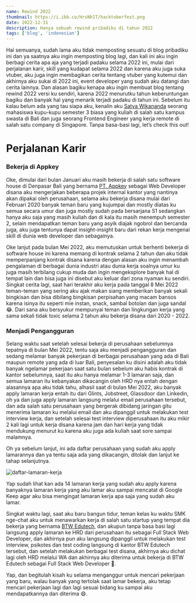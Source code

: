 ```yaml
---
name: Rewind 2022
thumbnail: https://i.ibb.co/HrsNh1T/hacktoberfest.png
date: 2022-12-31
description: Hanya sebuah rewind pribadiku di tahun 2022
tags: ['blog', 'indonesian']
---
```

Hai semuanya, sudah lama aku tidak memposting sesuatu di blog pribadiku ini dan ya saatnya aku ingin memposting blog lagi, dan kali ini aku ingin berbagi cerita apa aja yang terjadi padaku selama 2022 ini, mulai dari perjalanan karir, skill yang kudapat selama 2022 dan karena aku juga suka vtuber, aku juga ingin membagikan cerita tentang vtuber yang kutemui dan akhirnya aku sukai di 2022 ini, event developer yang sudah aku datangi dan cerita lainnya. Dan alasan bagiku kenapa aku ingin membuat blog tentang rewind 2022 versi ku sendiri, karena 2022 menurutku tahun keberuntungan bagiku dan banyak hal yang menarik terjadi padaku di tahun ini. Sebelum itu kalau belum ada yang tau siapa aku, kenalin aku [Satya Wikananda](https://satyawikananda.vercel.app) seorang mahasiswa kupu-kupu semester 3 biasa yang kuliah di salah satu kampus swasta di Bali dan juga seorang Frontend Engineer yang kerja remote di salah satu company di Singapore. Tanpa basa-basi lagi, let’s check this out! 

# Perjalanan Karir

### Bekerja di Appkey

Oke, dimulai dari bulan Januari aku masih bekerja di salah satu software house di Denpasar Bali yang bernama [PT. Appkey](https://appkey.co.id) sebagai Web Developer disana aku mengerjakan beberapa projek internal kantor yang nantinya akan dipakai oleh perusahaan, selama aku bekerja disana mulai dari Februari 2020 banyak teman baru yang kujumpai dan mostly diatas ku semua secara umur dan juga mostly sudah pada bersarjana S1 sedangkan hanya aku saja yang masih kuliah dan di kala itu masih menempuh semester 2, selain mendapatkan teman baru yang asyik diajak ngobrol dan bercanda juga, aku juga tentunya dapat insight-insight baru dari rekan kerja mengenai skill di dunia web developer dan sebagainya. 

Oke lanjut pada bulan Mei 2022, aku memutuskan untuk berhenti bekerja di software house ini karena memang di kontrak selama 2 tahun dan aku tidak memperpanjang kontrak disana karena dengan alasan aku ingin menambah pengalaman di berbagai dunia industri atau dunia kerja soalnya umur ku juga masih terbilang cukup muda dan ingin mengeksplore banyak hal di tempat lain dan bisa juga ini disebut aku keluar dari zona nyaman ku sendiri. Singkat cerita lagi, saat hari terakhir aku kerja pada tanggal 8 Mei 2022 teman-teman yang sering aku ajak makan siang memberikan banyak sekali bingkisan dan bisa dibilang bingkisan perpisahan yang macam bansos karena isinya itu seperti mie instan, snack, sambal botolan dan juga sandal 😂. Dari sana aku bersyukur mempunyai teman dan lingkungan kerja yang sama sekali tidak toxic selama 2 tahun aku bekerja disana dari 2020 - 2022.

<ImageThree
  imageOne="https://firebasestorage.googleapis.com/v0/b/satyawikanandaportfolio.appspot.com/o/projects%2Fphoto_2022-12-31_03-58-36.jpg?alt=media&token=a7410134-0658-4a90-8c88-e8876b46c1d7"
  altOne="example-image-one"
  descOne="Foto bareng dengan rekan kerja"
  imageTwo="https://firebasestorage.googleapis.com/v0/b/satyawikanandaportfolio.appspot.com/o/projects%2Fphoto_2022-12-31_03-58-39.jpg?alt=media&token=59640ee5-49d2-4718-b70e-734ffc8cd2e4"
  altTwo="example-image-two"
  descTwo="Foto bareng dengan beberapa rekan kerja walau tidak full orang-orangnya"
  imageThree="https://firebasestorage.googleapis.com/v0/b/satyawikanandaportfolio.appspot.com/o/projects%2Fphoto_2022-12-31_03-58-38.jpg?alt=media&token=d389e731-e51e-4be9-ade6-920611d7c2af"
  altThree="example-image-two"
  descThree="Foto dengan salah dua yang menginisiasikan pemberian 'bansos' untukku"
/>

### Menjadi Pengangguran

Selang waktu saat setelah selesai bekerja di perusahaan sebelumnya tepatnya di bulan Mei 2022, tentu saja aku menjadi pengangguran dan sedang melamar banyak pekerjaan di berbagai perusahaan yang ada di Bali maupun remote yang ada di luar Bali, penyesalan ku disini adalah aku tidak banyak ngelamar pekerjaan saat satu bulan sebelum aku habis kontrak di kantor sebelumnya, saat itu aku hanya melamar 1-3 lamaran saja, dan semua lamaran itu kebanyakan dikacangin oleh HRD nya entah dengan alasannya apa aku tidak tahu, alhasil saat di bulan Mei 2022, aku banyak apply lamaran kerja entah itu dari Glints, Jobstreet, Glassdoor dan Linkedin, oh ya dan juga apply lamaran langsung melalui email perusahaan tersebut, dan ada salah satu perusahaan yang bergerak dibidang jaringan gitu menerima lamaran ku melalui email dan aku dipanggil untuk melakukan test interview kerja, dan setelah selesai test interview diperusahaan itu aku mikir 2 kali lagi untuk kerja disana karena jam dan hari kerja yang tidak mendukung menurut ku karena aku juga ada kuliah saat sore sampai malamnya. 

Oh ya sebelum lanjut, ini ada daftar perusahaan yang sudah aku apply lamarannya dan ya tentu saja ada yang dikacangin, ditolak dan lanjut ke tahap selanjutnya.

![daftar-lamaran-kerja](https://firebasestorage.googleapis.com/v0/b/satyawikanandaportfolio.appspot.com/o/projects%2FUntitled.png?alt=media&token=e9825656-2e20-4c54-8b8f-48784eacc92b)

Yap sudah lihat kan ada 14 lamaran kerja yang sudah aku apply karena banyaknya lamaran kerja yang aku lamar aku sampai mencatat di Google Keep agar aku bisa mengingat lamaran kerja apa saja yang sudah aku lamar.

Singkat waktu lagi, saat aku baru bangun tidur, teman kelas ku waktu SMK nge-chat aku untuk menawarkan kerja di salah satu startup yang tempat dia bekerja yang bernama [BTW Edutech](https://btwedutech.com), dan akupun tanpa basa basi lagi langsung apply lamaran ke HRD dari perusahaan itu sebagai Full Stack Web Developer, dan akhirnya pun aku langsung dipanggil untuk melakukan test interview, psikotes dan test coding langsung di kantor BTW Edutech tersebut, dan setelah melakukan berbagai test disana, akhirnya aku dichat lagi oleh HRD melalui WA dan akhirnya aku diterima untuk bekerja di BTW Edutech sebagai Full Stack Web Developer 🥳.

Yap, dan begitulah kisah ku selama menganggur untuk mencari pekerjaan yang baru, walau banyak yang tertolak saat lamar bekerja, aku tetap mencari pekerjaan lagi dan lagi sesuai bidang ku sampai aku mendapatkannya dan diterima 😄.
